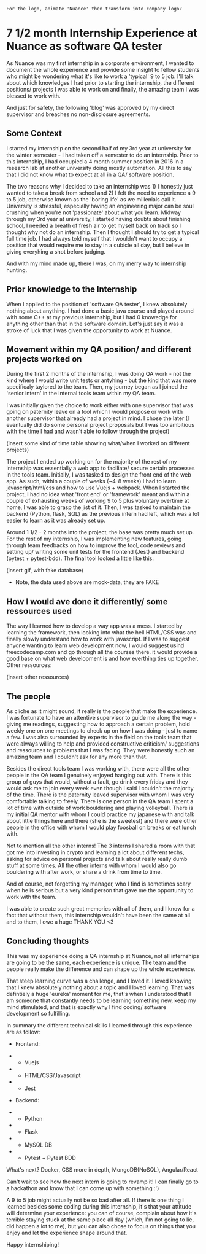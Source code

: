 ```
For the logo, animate 'Nuance' then transform into company logo?
```

# 7 1/2 month Internship Experience at Nuance as software QA tester
As Nuance was my first internship in a corporate environment, I wanted to document the whole experience and provide some insight to fellow students who might be wondering what it's like to work a 'typical' 9 to 5 job. I'll talk about which knowledges I had prior to starting the internship, the different positions/ projects I was able to work on and finally, the amazing team I was blessed to work with.

And just for safety, the following 'blog' was approved by my direct supervisor and breaches no non-disclosure agreements.

## Some Context
I started my internship on the second half of my 3rd year at university for the winter semester - I had taken off a semester to do an internship. Prior to this internship, I had occupied a 4 month summer position in 2016 in a research lab at another university doing mostly automation. All this to say that I did not know what to expect at all in a QA/ software position.

The two reasons why I decided to take an internship was  1) I honestly just wanted to take a break from school and 2) I felt the need to experience a 9 to 5 job, otherwise known as the 'boring life' as we millenials call it. University is stressful, especially having an engineering major can be soul crushing when you're not 'passionate' about what you learn. Midway through my 3rd year at university, I started having doubts about finishing school, I needed a breath of fresh air to get myself back on track so I thought why not do an internship. Then I thought I should try to get a typical full time job. I had always told myself that I wouldn't want to occupy a position that would require me to stay in a cubicle all day, but I believe in giving everyhing a shot before judging. 

And with my mind made up, there I was, on my merry way to internship hunting.

## Prior knowledge to the Internship
When I applied to the position of 'software QA tester', I knew absolutely nothing about anything. I had done a basic java course and played around with some C++ at my previous internship, but I had 0 knowedge for anything other than that in the software domain. Let's just say it was a stroke of luck that I was given the opportunity to work at Nuance.

## Movement within my QA position/ and different projects worked on
During the first 2 months of the internship, I was doing QA work - not the kind where I would write unit tests or antyhing - but the kind that was more specificaly taylored to the team. Then, my journey began as I joined the 'senior intern' in the internal tools team within my QA team. 

I was initially given the choice to work either with one supervisor that was going on paternity leave on a tool which I would propose or work with another supervisor that already had a project in mind. I chose the later (I eventually did do some personal project proposals but I was too ambitious with the time I had and wasn't able to follow through the project)

(insert some kind of time table showing what/when I worked on different projects)

The project I ended up working on for the majority of the rest of my internship was essentially a web app to faciliate/ secure certain processes in the tools team. Initially, I was tasked to design the front end of the web app. As such, within a couple of weeks (~4-8 weeks) I had to learn javascript/html/css and how to use Vuejs + webpack. When I started the project, I had no idea what 'front end' or 'framework' meant and within a couple of exhausting weeks of working 9 to 5 plus voluntary overtime at home, I was able to grasp the jist of it. Then, I was tasked to maintain the backend (Python, flask, SQL) as the previous intern had left, which was a lot easier to learn as it was already set up.

Around 1 1/2 - 2 months into the project, the base was pretty much set up. For the rest of my internship, I was implementing new features, going through team feedbacks on how to improve the tool, code reviews and setting up/ writing some unit tests for the frontend (Jest) and backend (pytest + pytest-bdd). The final tool looked a little like this:

(insert gif, with fake database)

* Note, the data used above are mock-data, they are FAKE

## How I would ave done it differently/ some ressources used
The way I learned how to develop a way app was a mess. I started by learning the framework, then looking into what the hell HTML/CSS was and finally slowly understand how to work with javascript. If I was to suggest anyone wanting to learn web development now, I would suggest usind freecodecamp.com and go through all the courses there. it would provide a good base on what web development is and how everthing ties up together. Other ressources:

(insert other ressources)

## The people
As cliche as it might sound, it really is the people that make the experience. I was fortunate to have an attentive supervisor to guide me along the way - giving me readings, suggesting how to approach a certain problem, hold weekly one on one meetings to check up on how I was doing - just to name a few. I was also surrounded by experts in the field on the tools team that were always willing to help and provided constructive criticism/ suggestions and ressources to problems that I was facing. They were honestly such an amazing team and I couldn't ask for any more than that.

Besides the direct tools team I was working with, there were all the other people in the QA team I genuinely enjoyed hanging out with. There is this group of guys that would, without a fault, go drink every friday and they would ask me to join every week even though I said I couldn't the majority of the time. There is the paternity leaved supervisor with whom I was very comfortable talking to freely. There is one person in the QA team I spent a lot of time with outside of work bouldering and playing volleyball. There is my initial QA mentor with whom I could practice my japanese with and talk about little things here and there (she is the sweetest) and there were other people in the office with whom I would play foosball on breaks or eat lunch with.

Not to mention all the other interns! The 3 interns I shared a room with that got me into investing in crypto and learning a lot about different techs, asking for advice on personal projects and talk about really really dumb stuff at some times. All the other interns with whom I would also go bouldering with after work, or share a drink from time to time.

And of course, not forgetting my manager, who I find is sometimes scary when he is serious but a very kind person that gave me the opportunity to work with the team.

I was able to create such great memories with all of them, and I know for a fact that without them, this internship wouldn't have been the same at all and to them, I owe a huge THANK YOU <3

## Concluding thoughts
This was my experience doing a QA internship at Nuance, not all internships are going to be the same, each experience is unique. The team and the people really make the difference and can shape up the whole experience.

That steep learning curve was a challenge, and I loved it. I loved knowing that I knew absolutely nothing about a topic and I loved learning. That was defintiely a huge 'eureka' moment for me, that's when I understood that I am someone that constantly needs to be learning something new, keep my mind stimulated, and that is exactly why I find coding/ software development so fulfilling.

In summary the different technical skills I learned through this experience are as follow:

* Frontend:
* * Vuejs
* * HTML/CSS/Javascript
* * Jest

* Backend:
* * Python
* * Flask
* * MySQL DB
* * Pytest + Pytest BDD

What's next?
Docker, CSS more in depth, MongoDB(NoSQL), Angular/React

Can't wait to see how the next intern is going to revamp it!
I can finally go to a hackathon and know that I can come up with something :')

A 9 to 5 job might actually not be so bad after all. If there is one thing I learned besides some coding during this internship, it's that your attitude will determine your experience: you can of course, complain about how it's terrible staying stuck at the same place all day (which, I'm not going to lie, did happen a lot to me), but you can also chose to focus on things that you enjoy and let the experience shape around that. 

Happy internshiping!



